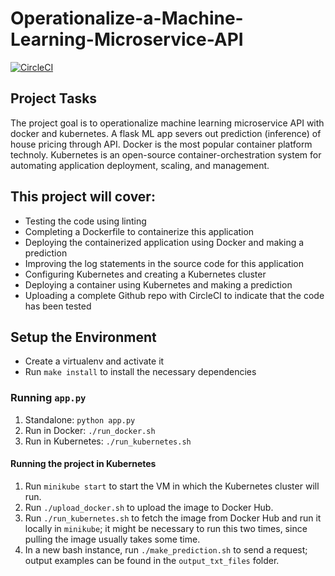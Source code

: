 # Operationalize-a-Machine-Learning-Microservice-API

[![CircleCI](https://circleci.com/gh/rgolovnya/Operationalize-a-Machine-Learning-Microservice-API/tree/master.svg?style=svg)](https://circleci.com/gh/rgolovnya/Operationalize-a-Machine-Learning-Microservice-API/tree/master)




## Project Tasks
The project goal is to operationalize machine learning microservice API with docker and kubernetes. A flask ML app severs out prediction (inference) of house pricing through API. Docker is the most popular container platform technoly. Kubernetes is an open-source container-orchestration system for automating application deployment, scaling, and management.



## This project will cover:

 - Testing the code using linting
- Completing a Dockerfile to containerize this application
- Deploying the containerized application using Docker and making a prediction
- Improving the log statements in the source code for this application
- Configuring Kubernetes and creating a Kubernetes cluster
- Deploying a container using Kubernetes and making a prediction
- Uploading a complete Github repo with CircleCI to indicate that the code has been tested


## Setup the Environment

* Create a virtualenv and activate it
* Run `make install` to install the necessary dependencies

### Running `app.py`

1. Standalone:  `python app.py`
2. Run in Docker:  `./run_docker.sh`
3. Run in Kubernetes:  `./run_kubernetes.sh`

#### Running the project in Kubernetes

1. Run `minikube start` to start the VM in which the Kubernetes cluster will run.
2. Run `./upload_docker.sh` to upload the image to Docker Hub.
3. Run `./run_kubernetes.sh` to fetch the image from Docker Hub and run it locally in `minikube`; it might be necessary to run this two times, since pulling the image usually takes some time.
4. In a new bash instance, run `./make_prediction.sh` to send a request; output examples can be found in the `output_txt_files` folder.
